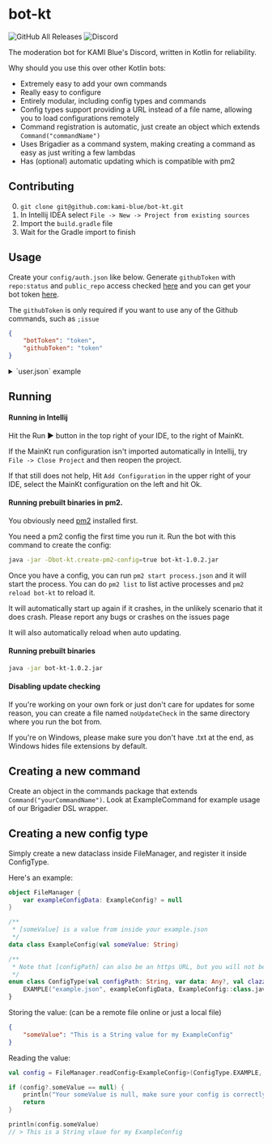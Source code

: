 # bot-kt

![GitHub All Releases](https://img.shields.io/github/downloads/kami-blue/bot-kt/total)
![Discord](https://img.shields.io/discord/573954110454366214)

The moderation bot for KAMI Blue's Discord, written in Kotlin for reliability. 

Why should you use this over other Kotlin bots:
- Extremely easy to add your own commands
- Really easy to configure
- Entirely modular, including config types and commands
- Config types support providing a URL instead of a file name, allowing you to load configurations remotely
- Command registration is automatic, just create an object which extends `Command("commandName")`
- Uses Brigadier as a command system, making creating a command as easy as just writing a few lambdas 
- Has (optional) automatic updating which is compatible with pm2

## Contributing

0. `git clone git@github.com:kami-blue/bot-kt.git`
1. In Intellij IDEA select `File -> New -> Project from existing sources`
3. Import the `build.gradle` file
4. Wait for the Gradle import to finish

## Usage

Create your `config/auth.json` like below. Generate `githubToken` with `repo:status` and `public_repo` access checked [here](https://github.com/settings/tokens) and you can get your bot token [here](https://discord.com/developers/applications/BOT_ID_HERE/bot).

The `githubToken` is only required if you want to use any of the Github commands, such as `;issue`

```json
{
    "botToken": "token",
    "githubToken": "token"
}
```

<details>
    <summary>`user.json` example</summary>
    
```json
{
    "autoUpdate": "true",
    "primaryServerId": "573954110454366214",
    "startUpChannel": "dev-bot"
}
```

</details>

## Running 

#### Running in Intellij

Hit the Run ▶️ button in the top right of your IDE, to the right of MainKt.

If the MainKt run configuration isn't imported automatically in Intellij, try `File -> Close Project` and then reopen the project. 

If that still does not help, Hit `Add Configuration` in the upper right of your IDE, select the MainKt configuration on the left and hit Ok.

#### Running prebuilt binaries in pm2.
 
You obviously need [pm2](https://pm2.keymetrics.io/) installed first. 

You need a pm2 config the first time you run it. Run the bot with this command to create the config:
```bash
java -jar -Dbot-kt.create-pm2-config=true bot-kt-1.0.2.jar
```

Once you have a config, you can run `pm2 start process.json` and it will start the process. You can do `pm2 list` to list active processes and `pm2 reload bot-kt` to reload it.

It will automatically start up again if it crashes, in the unlikely scenario that it does crash. Please report any bugs or crashes on the issues page
 
It will also automatically reload when auto updating.

#### Running prebuilt binaries

```bash
java -jar bot-kt-1.0.2.jar
```

#### Disabling update checking

If you're working on your own fork or just don't care for updates for some reason, you can create a file named `noUpdateCheck` in the same directory where you run the bot from.

If you're on Windows, please make sure you don't have .txt at the end, as Windows hides file extensions by default.

## Creating a new command

Create an object in the commands package that extends `Command("yourCommandName")`. Look at ExampleCommand for example usage of our Brigadier DSL wrapper.

## Creating a new config type

Simply create a new dataclass inside FileManager, and register it inside ConfigType. 

Here's an example:

```kotlin
object FileManager {
    var exampleConfigData: ExampleConfig? = null
}
```

```kotlin
/**
 * [someValue] is a value from inside your example.json
 */
data class ExampleConfig(val someValue: String)
```

```kotlin
/**
 * Note that [configPath] can also be an https URL, but you will not be able to write the config if it's a remote URL. This is fine for remotely configuring a setting.
 */
enum class ConfigType(val configPath: String, var data: Any?, val clazz: Class<*>) {
    EXAMPLE("example.json", exampleConfigData, ExampleConfig::class.java);
}
```

Storing the value: (can be a remote file online or just a local file)

```json
{
    "someValue": "This is a String value for my ExampleConfig"
}
```

Reading the value: 

```kotlin
val config = FileManager.readConfig<ExampleConfig>(ConfigType.EXAMPLE, false) // setting reload to true instead of false will forcefully load it from the URL / memory instead of returning the cached version

if (config?.someValue == null) {
    println("Your someValue is null, make sure your config is correctly formatted")
    return
}

println(config.someValue)
// > This is a String vlaue for my ExampleConfig
```
